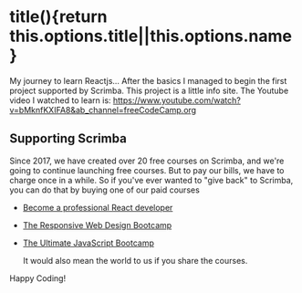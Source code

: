 # title(){return this.options.title||this.options.name}

My journey to learn Reactjs...
After the basics I managed to begin the first project supported by Scrimba.
This project is a little info site.
The Youtube video I watched to learn is: https://www.youtube.com/watch?v=bMknfKXIFA8&ab_channel=freeCodeCamp.org

## Supporting Scrimba

Since 2017, we have created over 20 free courses on Scrimba, and we're going to
continue launching free courses. But to pay our bills, we have to charge once
in a while. So if you've ever wanted to "give back" to Scrimba, you can do that by buying
	one of our paid courses

- [Become a professional React developer](https://scrimba.com/course/greact)
- [The Responsive Web Design Bootcamp](https://scrimba.com/course/gresponsive)
- [The Ultimate JavaScript Bootcamp](https://scrimba.com/course/gjavascript)

	It would also mean the world to us if you share the courses.  

Happy Coding!
